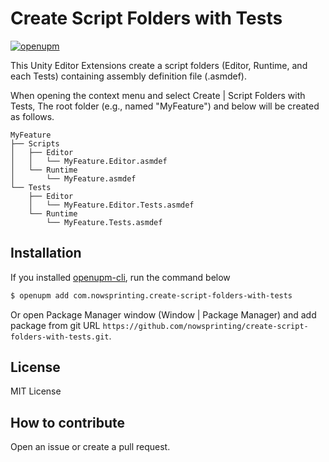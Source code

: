 # Create Script Folders with Tests

[![openupm](https://img.shields.io/npm/v/com.nowsprinting.create-script-folders-with-tests?label=openupm&registry_uri=https://package.openupm.com)](https://openupm.com/packages/com.nowsprinting.create-script-folders-with-tests/)

This Unity Editor Extensions create a script folders (Editor, Runtime, and each Tests) containing assembly definition file (.asmdef).

When opening the context menu and select Create | Script Folders with Tests,
The root folder (e.g., named "MyFeature") and below will be created as follows.

```
MyFeature
├── Scripts
│   ├── Editor
│   │   └── MyFeature.Editor.asmdef
│   └── Runtime
│       └── MyFeature.asmdef
└── Tests
    ├── Editor
    │   └── MyFeature.Editor.Tests.asmdef
    └── Runtime
        └── MyFeature.Tests.asmdef
```


## Installation

If you installed [openupm-cli](https://github.com/openupm/openupm-cli), run the command below

```bash
$ openupm add com.nowsprinting.create-script-folders-with-tests
```

Or open Package Manager window (Window | Package Manager) and add package from git URL 
`https://github.com/nowsprinting/create-script-folders-with-tests.git`.


## License

MIT License


## How to contribute

Open an issue or create a pull request.
